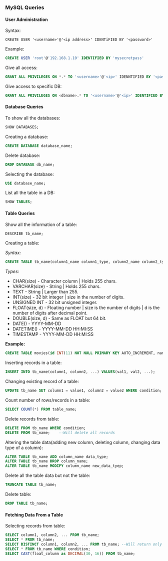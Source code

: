 ### MySQL Queries ###

#### User Administration ####

Syntax:
```
CREATE USER '<username>'@'<ip address>' IDENTiFIED BY '<password>'
```

Example:
```sql
CREATE USER 'root'@'192.168.1.10' IDENTIFIED BY 'mysecretpass'
```

Give all access:
```sql
GRANT ALL PRIVILEGES ON *.* TO '<username>'@'<ip>' IDENNTIFIED BY '<password>'
``` 

Give access to specific DB:
```sql
GRANT ALL PRIVILEGES ON <dbname>.* TO '<username>'@'<ip>' IDENTIFIED BY '<password>'
```

#### Database Queries #####

To show all the databases:
```sql
SHOW DATABASES;
```

Creating a database:
```sql
CREATE DATABASE database_name;
```

Delete database:
```sql
DROP DATABASE db_name;
```

Selecting the database:
```sql
USE database_name;
```

List all the table in a DB:
```sql
SHOW TABLES;
```

#### Table Queries ####

Show all the information of a table:
```sql
DESCRIBE tb_name;
```

Creating a table:

*Syntax:*
```sql
CREATE TABLE tb_name(column1_name column1_type, column2_name column2_type, ...);
```

*Types:*
* CHAR(size) - Character column | Holds 255 chars.
* VARCHAR(size) - String | Holds 255 chars.
* TEXT - String | Larger than 255.
* INT(size) - 32 bit integer | size in the number of digits.
* UNSIGNED INT - 32 bit unsigned integer.
* FLOAT(size, d) - Floating number | size is the number of digits | d is the number of digits after decimal point.
* DOUBLE(size, d) - Same as FLOAT but 64 bit.
* DATE() - YYYY-MM-DD
* DATETIME() - YYYY-MM-DD HH:MI:SS
* TIMESTAMP - YYYY-MM-DD HH:MI:SS

**Example:**
```sql
CREATE TABLE movies(id INT(11) NOT NULL PRIMARY KEY AUTO_INCREMENT, name VARCHAR(50), rating FLOAT(5), cast VARCHAR(255), story TEXT, TIMESTAMP);
```

Inserting records in a table:
```sql
INSERT INTO tb_name(column1, column2, ...) VALUES(val1, val2, ...);
```

Changing existing record of a table:
```sql
UPDATE tb_name SET column1 = value1, column2 = value2 WHERE condition;
```

Count number of rows/records in a table:
```sql
SELECT COUNT(*) FROM table_name;
```

Delete records from table:
```sql
DELETE FROM tb_name WHERE condition;
DELETE FROM tb_name;	--Will delete all records
```

Altering the table data(adding new column, deleting column, changing data type of a column):
```sql
ALTER TABLE tb_name ADD column_name data_type;
ALTER TABLE tb_name DROP column_name;
ALTER TABLE tb_name MODIFY column_name new_data_tyep;
```

Delete all the table data but not the table:
```sql
TRUNCATE TABLE tb_name;
```

Delete table:
```sql
DROP TABLE tb_name;
```

#### Fetching Data From a Table ####

Selecting records from table:
```sql
SELECT column1, column2, ... FROM tb_name;
SELECT * FROM tb_name;
SELECT DISTINCT column1, column2, ... FROM tb_name; --Will return only uniqe values
SELECT * FROM tb_name WHERE condition;
SELECT CAST(float_column as DECIMAL(30, 16)) FROM tb_name;
```
